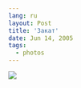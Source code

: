 ```yaml
---
lang: ru
layout: Post
title: 'Закат'
date: Jun 14, 2005
tags:
  - photos
---
```


![](/images/blog/F0068-0013.jpg)
